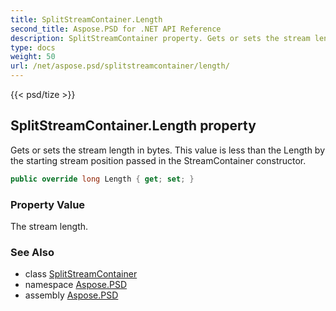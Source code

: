 ```yaml
---
title: SplitStreamContainer.Length
second_title: Aspose.PSD for .NET API Reference
description: SplitStreamContainer property. Gets or sets the stream length in bytes. This value is less than the Length by the starting stream position passed in the StreamContainer constructor
type: docs
weight: 50
url: /net/aspose.psd/splitstreamcontainer/length/
---
```

{{< psd/tize >}}
## SplitStreamContainer.Length property

Gets or sets the stream length in bytes. This value is less than the Length by the starting stream position passed in the StreamContainer constructor.

```csharp
public override long Length { get; set; }
```

### Property Value

The stream length.

### See Also

* class [SplitStreamContainer](../)
* namespace [Aspose.PSD](../../splitstreamcontainer/)
* assembly [Aspose.PSD](../../../)


